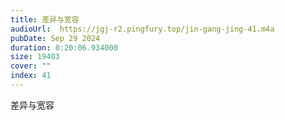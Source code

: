 ```yaml
---
title: 差异与宽容
audioUrl:  https://jgj-r2.pingfury.top/jin-gang-jing-41.m4a
pubDate: Sep 29 2024
duration: 0:20:06.934000
size: 19403
cover: ""
index: 41
---
```

差异与宽容